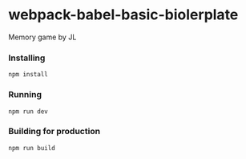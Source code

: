 # webpack-babel-basic-biolerplate
Memory game by JL

### Installing

```
npm install
```
### Running
```
npm run dev
```
### Building for production
```
npm run build
```

